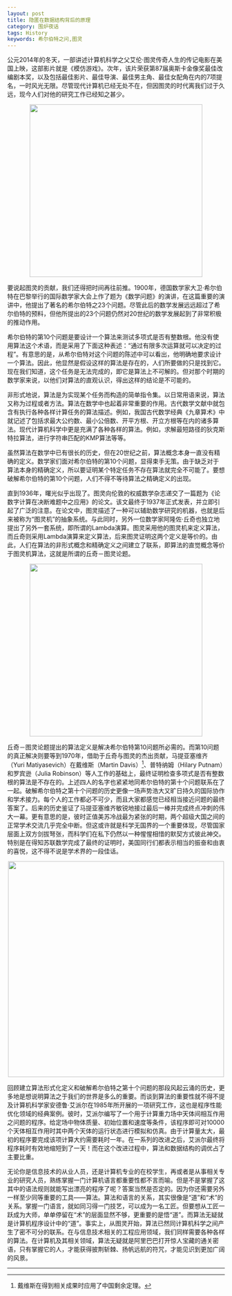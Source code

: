 ```yaml
---
layout: post
title: 隐匿在数据结构背后的原理
category: 围炉夜话
tags: History
keywords: 希尔伯特之问,图灵
---
```



公元2014年的冬天，一部讲述计算机科学之父艾伦·图灵传奇人生的传记电影在美国上映，这部影片就是《模仿游戏》。次年，该片荣获第87届奥斯卡金像奖最佳改编剧本奖，以及包括最佳影片、最佳导演、最佳男主角、最佳女配角在内的7项提名，一时风光无限。尽管现代计算机已经无处不在，但因图灵的时代离我们过于久远，现今人们对他的研究工作已经知之甚少。

<p align="center">
<img src="https://fzuo.github.io/assets/img/turing_film.jpg" width="400">
</p>

要说起图灵的贡献，我们还得把时间再往前推。1900年，德国数学家大卫·希尔伯特在巴黎举行的国际数学家大会上作了题为《数学问题》的演讲，在这篇重要的演讲中，他提出了著名的希尔伯特之23个问题。尽管此后的数学发展远远超过了希尔伯特的预料，但他所提出的23个问题仍然对20世纪的数学发展起到了非常积极的推动作用。


希尔伯特的第10个问题是要设计一个算法来测试多项式是否有整数根。他没有使用算法这个术语，而是采用了下面这种表述：“通过有限多次运算就可以决定的过程”。有意思的是，从希尔伯特对这个问题的陈述中可以看出，他明确地要求设计一个算法。因此，他显然是假设这样的算法是存在的，人们所要做的只是找到它。现在我们知道，这个任务是无法完成的，即它是算法上不可解的。但对那个时期的数学家来说，以他们对算法的直观认识，得出这样的结论是不可能的。

非形式地说，算法是为实现某个任务而构造的简单指令集。以日常用语来说，算法又称为过程或者方法。算法在数学中也起着非常重要的作用。古代数学文献中就包含有执行各种各样计算任务的算法描述。例如，我国古代数学经典《九章算术》中就记述了包括求最大公约数、最小公倍数、开平方根、开立方根等在内的诸多算法。现代计算机科学中更是充满了各种各样的算法。例如，求解最短路径的狄克斯特拉算法，进行字符串匹配的KMP算法等等。

虽然算法在数学中已有很长的历史，但在20世纪之前，算法概念本身一直没有精确的定义。数学家们面对希尔伯特的第10个问题，显得束手无策。由于缺乏对于算法本身的精确定义，所以要证明某个特定任务不存在算法就完全不可能了。要想破解希尔伯特的第10个问题，人们不得不等待算法之精确定义的出现。

直到1936年，曙光似乎出现了。图灵向伦敦的权威数学杂志递交了一篇题为《论数字计算在决断难题中之应用》的论文。该文最终于1937年正式发表，并立即引起了广泛的注意。在论文中，图灵描述了一种可以辅助数学研究的机器，也就是后来被称为“图灵机”的抽象系统。与此同时，另外一位数学家阿隆佐·丘奇也独立地提出了另外一套系统，即所谓的Lambda演算。图灵采用他的图灵机来定义算法，而丘奇则采用Lambda演算来定义算法，后来图灵证明这两个定义是等价的。由此，人们在算法的非形式概念和精确定义之间建立了联系，即算法的直觉概念等价于图灵机算法，这就是所谓的丘奇－图灵论题。

<p align="center">
<img src="https://fzuo.github.io/assets/img/turing_paper.png" width="400">
</p>

丘奇－图灵论题提出的算法定义是解决希尔伯特第10问题所必需的。而第10问题的真正解决则要等到1970年，借助于丘奇与图灵的杰出贡献，马提亚塞维齐（Yuri Matiyasevich）在戴维斯（Martin Davis）[^1]、普特纳姆（Hilary Putnam）和罗宾逊（Julia Robinson）等人工作的基础上，最终证明检查多项式是否有整数根的算法是不存在的。上述四人的名字也紧紧地同希尔伯特的第十个问题联系在了一起。破解希尔伯特之第十个问题的历史更像一场声势浩大又旷日持久的国际协作和学术接力。每个人的工作都必不可少，而且大家都感觉已经相当接近问题的最终答案了。后来的历史鉴证了马提亚塞维齐敏锐地接过最后一棒并完成终点冲刺的伟大一幕。更有意思的是，彼时正值美苏冷战最为紧张的时期，两个超级大国之间的正常学术交流几乎完全中断。但这或许就是科学无国界的一个重要体现，尽管国家层面上双方剑拔弩张，而科学们在私下仍然以一种惺惺相惜的默契方式彼此神交。特别是在得知苏联数学完成了最终的证明时，美国同行们都表示相当的振奋和由衷的喜悦，这不得不说是学术界的一段佳话。

<p align="center">
<img src="https://fzuo.github.io/assets/img/math_p.png" width="500">
</p>

回顾建立算法形式化定义和破解希尔伯特之第十个问题的那段风起云涌的历史，更多地是想说明算法之于我们的世界是多么的重要。而谈到算法的重要性就不得不提及计算机科学家安德鲁·艾派尔在1985年所开展的一项研究工作，这也是程序性能优化领域的经典案例。彼时，艾派尔编写了一个用于计算重力场中天体间相互作用之问题的程序。给定场中物体质量、初始位置和速度等条件，该程序即可对10000个天体相互作用时其中两个天体的运行状态进行模拟和仿真。由于计算量太大，最初的程序要完成该项计算大约需要耗时一年。在一系列的改进之后，艾派尔最终将程序耗时有效地缩短到了一天！而在这个改进过程中，算法和数据结构的调优占了主要比重。

无论你是信息技术的从业人员，还是计算机专业的在校学生，再或者是从事相关专业的研究人员，熟练掌握一门计算机语言都重要性都不言而喻。但是不是掌握了这其中的语法规则就能写出漂亮的程序了呢？答案当然是否定的。因为你还需要另外一样至少同等重要的工具——算法。算法和语言的关系，其实很像是“道”和“术”的关系。掌握一门语言，就如同习得一门技艺，可以成为一名工匠。但要想从工匠一跃成为大师，单单停留在“术”的层面显然不够，更重要的是悟“道”。而算法无疑就是计算机程序设计中的“道”。事实上，从图灵开始，算法已然同计算机科学之间产生了密不可分的联系。在与信息技术相关的工程应用领域，我们同样需要各种各样的算法。在计算机及其相关领域，算法无疑就是阿里巴巴打开惊人宝藏的通关密语，只有掌握它的人，才能获得披荆斩棘、扬帆远航的符咒，才能见识到更加广阔的风景。<br>


--------------------------
[^1]: 戴维斯在得到相关成果时应用了中国剩余定理。
